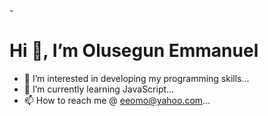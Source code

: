 -<h1> Hi 👋, I’m Olusegun Emmanuel</h1>
- 👀 I’m interested in developing my programming skills...
- 🌱 I’m currently learning JavaScript...
- 📫 How to reach me @ eeomo@yahoo.com...

<!---
eomo007/eomo007 is a ✨ special ✨ repository because its `README.md` (this file) appears on your GitHub profile.
You can click the Preview link to take a look at your changes.
--->
